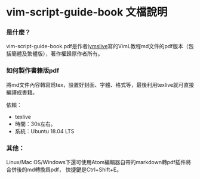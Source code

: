 # vim-script-guide-book 文檔說明

### 是什麼？
vim-script-guide-book.pdf是作者[lymslive](https://github.com/lymslive/vimllearn)寫的VimL教程md文件的pdf版本（包括簡體及繁體版），著作權歸原作者所有。

### 如何製作書籍版pdf
將md文件內容轉寫爲tex，設置好封面、字體、格式等，最後利用texlive就可直接編譯成書籍。

依賴：
- texlive 
- 時間：30s左右。
- 系統：Ubuntu 18.04 LTS 


### 其他：
Linux/Mac OS/Windows下還可使用Atom編輯器自帶的markdown轉pdf插件將合併後的md轉換爲pdf，
快捷鍵是Ctrl+Shift+E。
